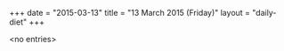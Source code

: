 +++
date = "2015-03-13"
title = "13 March 2015 (Friday)"
layout = "daily-diet"
+++

<p>&lt;no entries&gt;</p>